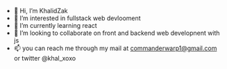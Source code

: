 - 👋 Hi, I’m KhalidZak
- 👀 I’m interested in fullstack web devlooment
- 🌱 I’m currently learning react
- 💞️ I’m looking to collaborate on front and backend web developnent with js
- 📫 you can reach me through my mail at commanderwarp1@gmail.com or twitter @khal_xoxo

<!---
KhalidZak/KhalidZak is a ✨ special ✨ repository because its `README.md` (this file) appears on your GitHub profile.
You can click the Preview link to take a look at your changes.
--->
